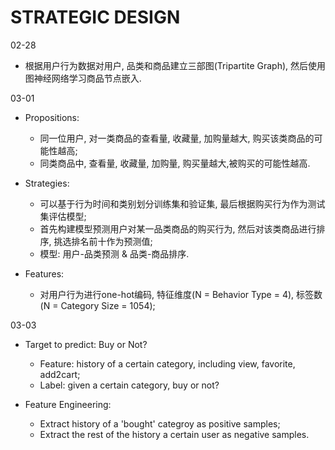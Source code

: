 # STRATEGIC DESIGN

02-28

- 根据用户行为数据对用户, 品类和商品建立三部图(Tripartite Graph), 然后使用图神经网络学习商品节点嵌入.

03-01

- Propositions:
  - 同一位用户, 对一类商品的查看量, 收藏量, 加购量越大, 购买该类商品的可能性越高;
  - 同类商品中, 查看量, 收藏量, 加购量, 购买量越大,被购买的可能性越高.

- Strategies:
  - 可以基于行为时间和类别划分训练集和验证集, 最后根据购买行为作为测试集评估模型;
  - 首先构建模型预测用户对某一品类商品的购买行为, 然后对该类商品进行排序, 挑选排名前十作为预测值;
  - 模型: 用户-品类预测 & 品类-商品排序.

- Features:
  - 对用户行为进行one-hot编码, 特征维度(N = Behavior Type = 4), 标签数(N = Category Size = 1054);

03-03

- Target to predict: Buy or Not?
  - Feature: history of a certain category, including view, favorite, add2cart;
  - Label: given a certain category, buy or not?

- Feature Engineering:
  - Extract history of a 'bought' categroy as positive samples;
  - Extract the rest of the history a certain user as negative samples.
